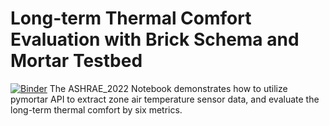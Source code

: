 # Long-term Thermal Comfort Evaluation with Brick Schema and Mortar Testbed
[![Binder](https://mybinder.org/badge_logo.svg)](https://mybinder.org/v2/gh/ruijis/Mortar_LongtermThermalComfort/HEAD)
The ASHRAE_2022 Notebook demonstrates how to utilize pymortar API to extract zone air temperature sensor data, and evaluate the long-term thermal comfort by six metrics.
